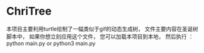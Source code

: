 # ChriTree
本项目主要利用turtle绘制了一幅类似于gif的动态生成树，
文件主要内容在圣诞树脚本中，
如果你想立刻应用这个文件，
您可以加载本项目到本地，
然后执行 ：
python main.py or python3 main.py
